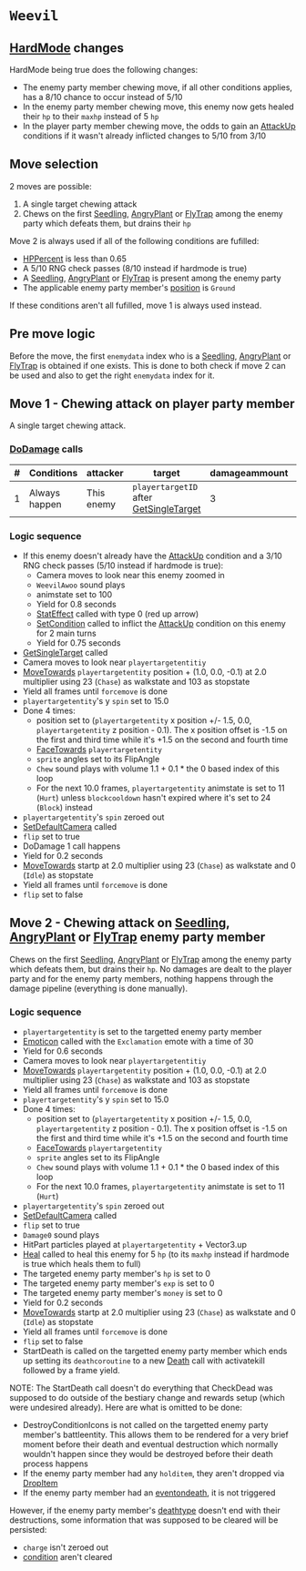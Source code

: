 # `Weevil`

## [HardMode](../../Damage%20pipeline/HardMode.md) changes
HardMode being true does the following changes:

- The enemy party member chewing move, if all other conditions applies, has a 8/10 chance to occur instead of 5/10
- In the enemy party member chewing move, this enemy now gets healed their `hp` to their `maxhp` instead of 5 `hp`
- In the player party member chewing move, the odds to gain an [AttackUp](../../Actors%20states/BattleCondition/AttackUp.md) conditions if it wasn't already inflicted changes to 5/10 from 3/10

## Move selection
2 moves are possible:

1. A single target chewing attack
2. Chews on the first [Seedling](Seedling.md), [AngryPlant](AngryPlant.md) or [FlyTrap](FlyTrap.md) among the enemy party which defeats them, but drains their `hp`

Move 2 is always used if all of the following conditions are fufilled:

- [HPPercent](../../Actors%20states/HPPercent.md) is less than 0.65
- A 5/10 RNG check passes (8/10 instead if hardmode is true)
- A [Seedling](Seedling.md), [AngryPlant](AngryPlant.md) or [FlyTrap](FlyTrap.md) is present among the enemy party
- The applicable enemy party member's [position](../../Actors%20states/BattlePosition.md) is `Ground`

If these conditions aren't all fufilled, move 1 is always used instead.

## Pre move logic
Before the move, the first `enemydata` index who is a [Seedling](Seedling.md), [AngryPlant](AngryPlant.md) or [FlyTrap](FlyTrap.md) is obtained if one exists. This is done to both check if move 2 can be used and also to get the right `enemydata` index for it.

## Move 1 - Chewing attack on player party member
A single target chewing attack.

### [DoDamage](../../Damage%20pipeline/DoDamage.md) calls

|#|Conditions|attacker|target|damageammount|property|overrides|block|
|-:|---|---|---|---|---|---|---|
|1|Always happen|This enemy|`playertargetID` after [GetSingleTarget](../../Actors%20states/Targetting/GetRandomAvaliablePlayer.md#getsingletarget)|3|null|null|`commandsuccess`|

### Logic sequence

- If this enemy doesn't already have the [AttackUp](../../Actors%20states/BattleCondition/AttackUp.md) condition and a 3/10 RNG check passes (5/10 instead if hardmode is true):
    - Camera moves to look near this enemy zoomed in
    - `WeevilAwoo` sound plays
    - animstate set to 100
    - Yield for 0.8 seconds
    - [StatEffect](../../Visual%20rendering/StatEffect.md) called with type 0 (red up arrow)
    - [SetCondition](../../Actors%20states/Conditions%20methods/SetCondition.md) called to inflict the [AttackUp](../../Actors%20states/BattleCondition/AttackUp.md) condition on this enemy for 2 main turns
    - Yield for 0.75 seconds
- [GetSingleTarget](../../Actors%20states/Targetting/GetRandomAvaliablePlayer.md#getsingletarget) called
- Camera moves to look near `playertargetentitiy`
- [MoveTowards](../../../Entities/EntityControl/EntityControl%20Methods.md#movetowards) `playertargetentity` position + (1.0, 0.0, -0.1) at 2.0 multiplier using 23 (`Chase`) as walkstate and 103 as stopstate
- Yield all frames until `forcemove` is done
- `playertargetentity`'s y `spin` set to 15.0
- Done 4 times:
    - position set to (`playertargetentity` x position +/- 1.5, 0.0, `playertargetentity` z position - 0.1). The x position offset is -1.5 on the first and third time while it's +1.5 on the second and fourth time
    - [FaceTowards](../../../Entities/EntityControl/EntityControl%20Methods.md#facetowards) `playertargetentity`
    - `sprite` angles set to its FlipAngle
    - `Chew` sound plays with volume 1.1 + 0.1 * the 0 based index of this loop
    - For the next 10.0 frames, `playertargetentity` animstate is set to 11 (`Hurt`) unless `blockcooldown` hasn't expired where it's set to 24 (`Block`) instead
- `playertargetentity`'s `spin` zeroed out
- [SetDefaultCamera](../../Visual%20rendering/SetDefaultCamera.md) called
- `flip` set to true
- DoDamage 1 call happens
- Yield for 0.2 seconds
- [MoveTowards](../../../Entities/EntityControl/EntityControl%20Methods.md#movetowards) startp at 2.0 multiplier using 23 (`Chase`) as walkstate and 0 (`Idle`) as stopstate
- Yield all frames until `forcemove` is done
- `flip` set to false

## Move 2 - Chewing attack on [Seedling](Seedling.md), [AngryPlant](AngryPlant.md) or [FlyTrap](FlyTrap.md) enemy party member
Chews on the first [Seedling](Seedling.md), [AngryPlant](AngryPlant.md) or [FlyTrap](FlyTrap.md) among the enemy party which defeats them, but drains their `hp`. No damages are dealt to the player party and for the enemy party members, nothing happens through the damage pipeline (everything is done manually).

### Logic sequence

- `playertargetentity` is set to the targetted enemy party member
- [Emoticon](../../../Entities/EntityControl/EntityControl%20Methods.md#emoticon) called with the `Exclamation` emote with a time of 30
- Yield for 0.6 seconds
- Camera moves to look near `playertargetentitiy`
- [MoveTowards](../../../Entities/EntityControl/EntityControl%20Methods.md#movetowards) `playertargetentity` position + (1.0, 0.0, -0.1) at 2.0 multiplier using 23 (`Chase`) as walkstate and 103 as stopstate
- Yield all frames until `forcemove` is done
- `playertargetentity`'s y `spin` set to 15.0
- Done 4 times:
    - position set to (`playertargetentity` x position +/- 1.5, 0.0, `playertargetentity` z position - 0.1). The x position offset is -1.5 on the first and third time while it's +1.5 on the second and fourth time
    - [FaceTowards](../../../Entities/EntityControl/EntityControl%20Methods.md#facetowards) `playertargetentity`
    - `sprite` angles set to its FlipAngle
    - `Chew` sound plays with volume 1.1 + 0.1 * the 0 based index of this loop
    - For the next 10.0 frames, `playertargetentity` animstate is set to 11 (`Hurt`)
- `playertargetentity`'s `spin` zeroed out
- [SetDefaultCamera](../../Visual%20rendering/SetDefaultCamera.md) called
- `flip` set to true
- `Damage0` sound plays
- HitPart particles played at `playertargetentity` + Vector3.up
- [Heal](../../Actors%20states/Heal.md) called to heal this enemy for 5 `hp` (to its `maxhp` instead if hardmode is true which heals them to full)
- The targeted enemy party member's `hp` is set to 0
- The targeted enemy party member's `exp` is set to 0
- The targeted enemy party member's `money` is set to 0
- Yield for 0.2 seconds
- [MoveTowards](../../../Entities/EntityControl/EntityControl%20Methods.md#movetowards) startp at 2.0 multiplier using 23 (`Chase`) as walkstate and 0 (`Idle`) as stopstate
- Yield all frames until `forcemove` is done
- `flip` set to false
- StartDeath is called on the targetted enemy party member which ends up setting its `deathcoroutine` to a new [Death](../../../Entities/EntityControl/Notable%20methods/Death.md) call with activatekill followed by a frame yield.

NOTE: The StartDeath call doesn't do everything that CheckDead was supposed to do outside of the bestiary change and rewards setup (which were undesired already). Here are what is omitted to be done:

- DestroyConditionIcons is not called on the targetted enemy party member's battleentity. This allows them to be rendered for a very brief moment before their death and eventual destruction which normally wouldn't happen since they would be destroyed before their death process happens
- If the enemy party member had any `holditem`, they aren't dropped via [DropItem](../../Actors%20states/Enemy%20party%20members/DropItem.md)
- If the enemy party member had an [eventondeath](../../Actors%20states/Enemy%20features.md#eventondeath), it is not triggered

However, if the enemy party member's [deathtype](../../Actors%20states/Enemy%20features.md#deathtype) doesn't end with their destructions, some information that was supposed to be cleared will be persisted:

- `charge` isn't zeroed out
- [condition](../../Actors%20states/Conditions.md) aren't cleared
